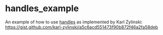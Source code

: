 # handles_example
An example of how to use [handles](https://floooh.github.io/2018/06/17/handles-vs-pointers.html) as implemented by Karl Zylinski: https://gist.github.com/karl-zylinski/a5c6acd551473f90b872f46a2fa58deb

